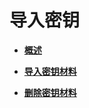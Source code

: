 # 导入密钥<a name="dew_01_0087"></a>

-   **[概述](概述.md)**  

-   **[导入密钥材料](导入密钥材料.md)**  

-   **[删除密钥材料](删除密钥材料.md)**  


